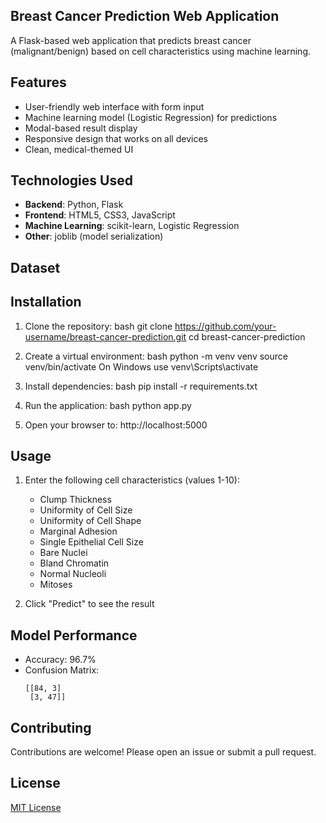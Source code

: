 ## Breast Cancer Prediction Web Application

A Flask-based web application that predicts breast cancer (malignant/benign) based on cell characteristics using machine learning.

## Features


- User-friendly web interface with form input
- Machine learning model (Logistic Regression) for predictions
- Modal-based result display
- Responsive design that works on all devices
- Clean, medical-themed UI


## Technologies Used

- **Backend**: Python, Flask
- **Frontend**: HTML5, CSS3, JavaScript
- **Machine Learning**: scikit-learn, Logistic Regression
- **Other**: joblib (model serialization)

## Dataset

## Installation

1. Clone the repository:
   bash
   git clone https://github.com/your-username/breast-cancer-prediction.git
   cd breast-cancer-prediction
   
2. Create a virtual environment:
   bash
   python -m venv venv
   source venv/bin/activate   On Windows use venv\Scripts\activate
   
3. Install dependencies:
   bash
   pip install -r requirements.txt
   
4. Run the application:
   bash
   python app.py
   
5. Open your browser to:
   http://localhost:5000

## Usage

1. Enter the following cell characteristics (values 1-10):
   - Clump Thickness
   - Uniformity of Cell Size
   - Uniformity of Cell Shape
   - Marginal Adhesion
   - Single Epithelial Cell Size
   - Bare Nuclei
   - Bland Chromatin
   - Normal Nucleoli
   - Mitoses


2. Click "Predict" to see the result
## Model Performance

- Accuracy: 96.7%
- Confusion Matrix:
  ```
  [[84, 3]
   [3, 47]]
  ```

  

## Contributing
Contributions are welcome! Please open an issue or submit a pull request.

## License

[MIT License](LICENSE)
